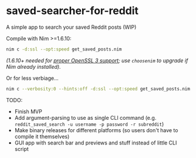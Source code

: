 # saved-searcher-for-reddit
A simple app to search your saved Reddit posts (WIP)

Compile with Nim >=1.6.10:
```sh
nim c -d:ssl --opt:speed get_saved_posts.nim
```
_(1.6.10+ needed for [proper OpenSSL 3 support](https://www.mail-archive.com/nim-general@lists.nim-lang.org/msg22302.html); use `choosenim` to upgrade if Nim already installed)._

Or for less verbiage...

```sh
nim c --verbosity:0 --hints:off -d:ssl --opt:speed get_saved_posts.nim
```

TODO:
- Finish MVP
- Add argument-parsing to use as single CLI command (e.g. `reddit_saved_search -u username -p password -r subreddit`)
- Make binary releases for different platforms (so users don't have to compile it themselves)
- GUI app with search bar and previews and stuff instead of little CLI script
